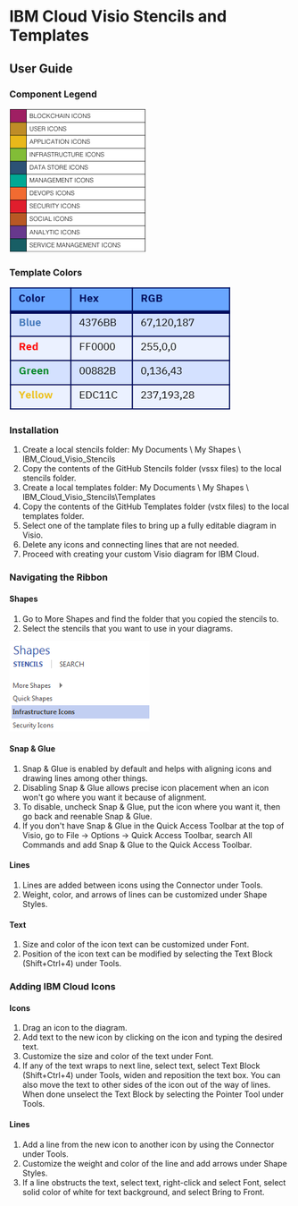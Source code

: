 # IBM Cloud Visio Stencils and Templates

## User Guide

### Component Legend

![Legend](/images/legend.png)

### Template Colors

![Colors](/images/colors.png)

### Installation

1. Create a local stencils folder: My Documents \ My Shapes \ IBM_Cloud_Visio_Stencils
2. Copy the contents of the GitHub Stencils folder (vssx files) to the local stencils folder.
3. Create a local templates folder: My Documents \ My Shapes \ IBM_Cloud_Visio_Stencils\Templates 
4. Copy the contents of the GitHub Templates folder (vstx files) to the local templates folder.
5. Select one of the tamplate files to bring up a fully editable diagram in Visio.
6. Delete any icons and connecting lines that are not needed. 
7. Proceed with creating your custom Visio diagram for IBM Cloud.

### Navigating the Ribbon

#### Shapes 
1. Go to More Shapes and find the folder that you copied the stencils to.
2. Select the stencils that you want to use in your diagrams.

![Shapes](/images/shapes.png)

#### Snap & Glue
1. Snap & Glue is enabled by default and helps with aligning icons and drawing lines among other things.
2. Disabling Snap & Glue allows precise icon placement when an icon won't go where you want it because of alignment.
3. To disable, uncheck Snap & Glue, put the icon where you want it, then go back and reenable Snap & Glue.
4. If you don't have Snap & Glue in the Quick Access Toolbar at the top of Visio, go to File -> Options -> Quick Access Toolbar, search All Commands and add Snap & Glue to the Quick Access Toolbar.

#### Lines
1. Lines are added between icons using the Connector under Tools.
2. Weight, color, and arrows of lines can be customized under Shape Styles.  

#### Text
1. Size and color of the icon text can be customized under Font.
2. Position of the icon text can be modified by selecting the Text Block (Shift+Ctrl+4) under Tools.

### Adding IBM Cloud Icons

#### Icons
1. Drag an icon to the diagram. 
2. Add text to the new icon by clicking on the icon and typing the desired text.
3. Customize the size and color of the text under Font.
4. If any of the text wraps to next line, select text, select Text Block (Shift+Ctrl+4) under Tools, widen and reposition the text box.  You can also move the text to other sides of the icon out of the way of lines.  When done unselect the Text Block by selecting the Pointer Tool under Tools. 

#### Lines
1. Add a line from the new icon to another icon by using the Connector under Tools. 
2. Customize the weight and color of the line and add arrows under Shape Styles.
3. If a line obstructs the text, select text, right-click and select Font, select solid color of white for text background, and select Bring to Front. 
